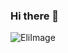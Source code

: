 ### Hi there 👋
![EliImage](https://user-images.githubusercontent.com/70522059/102541121-50dcc700-40b0-11eb-9568-aa78832dc3f8.jpeg)
<!--
**EleonoraDellamico/EleonoraDellamico** is a ✨ _special_ ✨ repository because its `README.md` (this file) appears on your GitHub profile.

Here are some ideas to get you started:

- 🔭 I’m currently working on ...
- 🌱 I’m currently learning ...
- 👯 I’m looking to collaborate on ...
- 🤔 I’m looking for help with ...
- 💬 Ask me about ...
- 📫 How to reach me: ...
- 😄 Pronouns: ...
- ⚡ Fun fact: ...
-->
